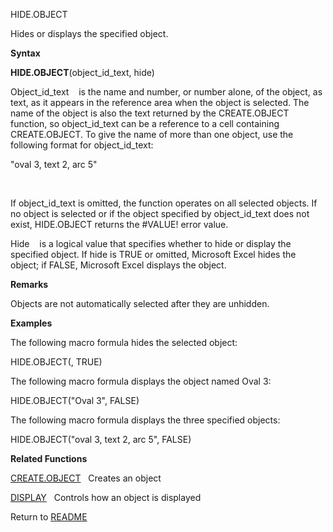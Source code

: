 HIDE.OBJECT

Hides or displays the specified object.

**Syntax**

**HIDE.OBJECT**(object\_id\_text, hide)

Object\_id\_text&nbsp;&nbsp;&nbsp;&nbsp;is the name and number, or
number alone, of the object, as text, as it appears in the reference
area when the object is selected. The name of the object is also the
text returned by the CREATE.OBJECT function, so object\_id\_text can be
a reference to a cell containing CREATE.OBJECT. To give the name of more
than one object, use the following format for object\_id\_text:

"oval 3, text 2, arc 5"

&nbsp;

If object\_id\_text is omitted, the function operates on all selected
objects. If no object is selected or if the object specified by
object\_id\_text does not exist, HIDE.OBJECT returns the \#VALUE\! error
value.

Hide&nbsp;&nbsp;&nbsp;&nbsp;is a logical value that specifies whether to
hide or display the specified object. If hide is TRUE or omitted,
Microsoft Excel hides the object; if FALSE, Microsoft Excel displays the
object.

**Remarks**

Objects are not automatically selected after they are unhidden.

**Examples**

The following macro formula hides the selected object:

HIDE.OBJECT(, TRUE)

The following macro formula displays the object named Oval 3:

HIDE.OBJECT("Oval 3", FALSE)

The following macro formula displays the three specified objects:

HIDE.OBJECT("oval 3, text 2, arc 5", FALSE)

**Related Functions**

[CREATE.OBJECT](CREATE.OBJECT.md)&nbsp;&nbsp;&nbsp;Creates an object

[DISPLAY](DISPLAY.md)&nbsp;&nbsp;&nbsp;Controls how an object is displayed



Return to [README](README.md)

